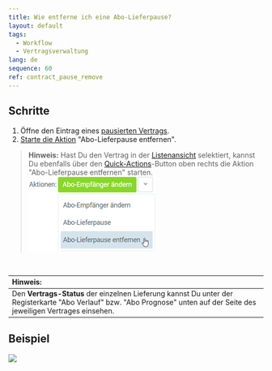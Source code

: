 ```yaml
---
title: Wie entferne ich eine Abo-Lieferpause?
layout: default
tags:
  - Workflow
  - Vertragsverwaltung
lang: de
sequence: 60
ref: contract_pause_remove
---
```


## Schritte
1. Öffne den Eintrag eines [pausierten Vertrags](Vertrag_Lieferpause_einstellen).
1. [Starte die Aktion](AktionStarten#aktionsmenue) "Abo-Lieferpause entfernen".
 >**Hinweis:** Hast Du den Vertrag in der [Listenansicht](Ansichten#listenansicht) selektiert, kannst Du ebenfalls über den [Quick-Actions](AktionStarten#quick-actions)-Button oben rechts die Aktion "Abo-Lieferpause entfernen" starten.<br>
 ![](assets/Abo_Lieferpause_entfernen_button.png)

<br>

| **Hinweis:** |
| :--- |
| Den **Vertrags-Status** der einzelnen Lieferung kannst Du unter der Registerkarte "Abo Verlauf" bzw. "Abo Prognose" unten auf der Seite des jeweiligen Vertrages einsehen. |

## Beispiel
![](assets/Vertrag_Lieferpause_entfernen.gif)
